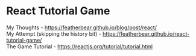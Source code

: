 # React Tutorial Game

My Thoughts - https://featherbear.github.io/blog/post/react/  
My Attempt (skipping the history bit) - https://featherbear.github.io/react-tutorial-game/  
The Game Tutorial - https://reactjs.org/tutorial/tutorial.html  
